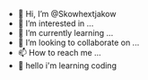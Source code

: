 - 👋 Hi, I’m @Skowhextjakow
- 👀 I’m interested in ...
- 🌱 I’m currently learning ...
- 💞️ I’m looking to collaborate on ...
- 📫 How to reach me ...
- 🙋 hello i'm learning coding
<!---
Skowhextjakow/Skowhextjakow is a ✨ special ✨ repository because its `README.md` (this file) appears on your GitHub profile.
You can click the Preview link to take a look at your changes.
--->
